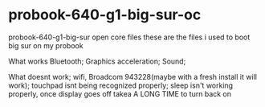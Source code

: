 # probook-640-g1-big-sur-oc
 probook-640-g1-big-sur open core files
these are the files i used to boot big sur on my probook

What works
Bluetooth;
Graphics acceleration;
Sound;


What doesnt work;
wifi, Broadcom 943228(maybe with a fresh install it will work);
touchpad isnt being recognized properly;
sleep isn't working properly, once display goes off takea A LONG TIME to turn back on
